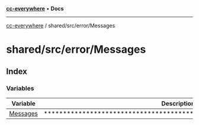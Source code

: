 [**cc-everywhere**](../../../../index.md) • **Docs**

***

[cc-everywhere](../../../../index.md) / shared/src/error/Messages

# shared/src/error/Messages

## Index

### Variables

| Variable | Description |
| ------ | ------ |
| [Messages](variables/Messages.md) | ********************************************************************** |
